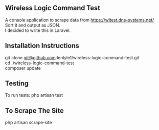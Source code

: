 ## Wireless Logic Command Test

A console application to scrape data from https://wltest.dns-systems.net/ Sort it and output as JSON.<br />
I decided to write this in Laravel.

## Installation Instructions

git clone git@github.com:lenlyle1/wireless-logic-command-test.git<br />
cd ./wireless-logic-command-test<br />
composer update

## Testing

To run tests:  php artisan test

## To Scrape The Site

php artisan scrape-site
